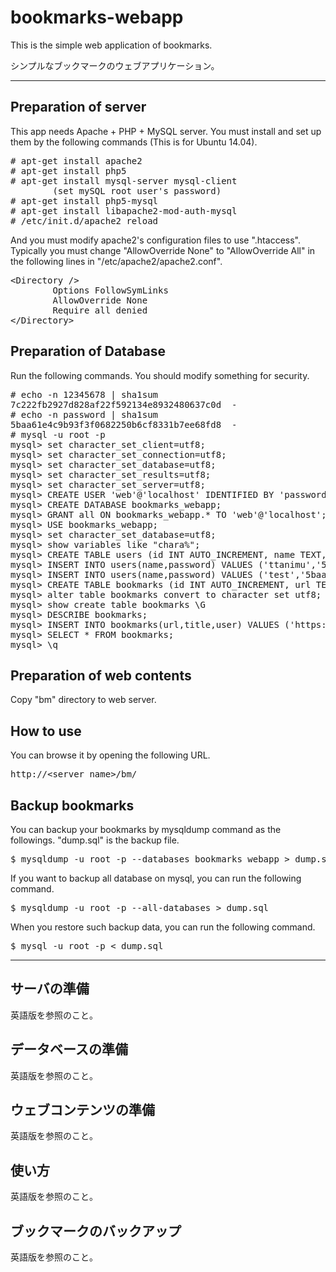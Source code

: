 # bookmarks-webapp
This is the simple web application of bookmarks.

シンプルなブックマークのウェブアプリケーション。

---

## Preparation of server
This app needs Apache + PHP + MySQL server.
You must install and set up them by the following commands (This is for Ubuntu 14.04).
<pre>
# apt-get install apache2
# apt-get install php5
# apt-get install mysql-server mysql-client
        (set mySQL root user's password)
# apt-get install php5-mysql
# apt-get install libapache2-mod-auth-mysql
# /etc/init.d/apache2 reload
</pre>
And you must modify apache2's configuration files to use ".htaccess".
Typically you must change "AllowOverride None" to "AllowOverride All" in the following lines in "/etc/apache2/apache2.conf".
<pre>
&lt;Directory /&gt;
        Options FollowSymLinks
        AllowOverride None
        Require all denied
&lt;/Directory&gt;
</pre>

## Preparation of Database
Run the following commands. You should modify something for security.
<pre>
# echo -n 12345678 | sha1sum
7c222fb2927d828af22f592134e8932480637c0d  -
# echo -n password | sha1sum
5baa61e4c9b93f3f0682250b6cf8331b7ee68fd8  -
# mysql -u root -p
mysql> set character_set_client=utf8;
mysql> set character_set_connection=utf8;
mysql> set character_set_database=utf8;
mysql> set character_set_results=utf8;
mysql> set character_set_server=utf8;
mysql> CREATE USER 'web'@'localhost' IDENTIFIED BY 'password';
mysql> CREATE DATABASE bookmarks_webapp;
mysql> GRANT all ON bookmarks_webapp.* TO 'web'@'localhost';
mysql> USE bookmarks_webapp;
mysql> set character_set_database=utf8;
mysql> show variables like "chara%";
mysql> CREATE TABLE users (id INT AUTO_INCREMENT, name TEXT,password TEXT, PRIMARY KEY (id));
mysql> INSERT INTO users(name,password) VALUES ('ttanimu','5baa61e4c9b93f3f0682250b6cf8331b7ee68fd8');
mysql> INSERT INTO users(name,password) VALUES ('test','5baa61e4c9b93f3f0682250b6cf8331b7ee68fd8');
mysql> CREATE TABLE bookmarks (id INT AUTO_INCREMENT, url TEXT,title TEXT, user INT, PRIMARY KEY (id), CONSTRAINT fk_user FOREIGN KEY (user) REFERENCES users (id) ON DELETE SET NULL ON UPDATE CASCADE);
mysql> alter table bookmarks convert to character set utf8;
mysql> show create table bookmarks \G
mysql> DESCRIBE bookmarks;
mysql> INSERT INTO bookmarks(url,title,user) VALUES ('https://www.google.com','Goolge',1);
mysql> SELECT * FROM bookmarks;
mysql> \q
</pre>

## Preparation of web contents
Copy "bm" directory to web server.

## How to use
You can browse it by opening the following URL.
<pre>
http://&lt;server name&gt;/bm/
</pre>

## Backup bookmarks
You can backup your bookmarks by mysqldump command as the followings.
"dump.sql" is the backup file.
<pre>
$ mysqldump -u root -p --databases bookmarks_webapp > dump.sql
</pre>
If you want to backup all database on mysql, you can run the following command.
<pre>
$ mysqldump -u root -p --all-databases > dump.sql
</pre>
When you restore such backup data, you can run the following command.
<pre>
$ mysql -u root -p < dump.sql
</pre>

---

## サーバの準備
英語版を参照のこと。

## データベースの準備
英語版を参照のこと。

## ウェブコンテンツの準備
英語版を参照のこと。

## 使い方
英語版を参照のこと。

## ブックマークのバックアップ
英語版を参照のこと。

